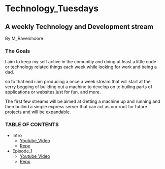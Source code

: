 # Technology_Tuesdays



## A weekly Technology and Development stream
By M_Ravenmoore

### The Goals

I aim to keep my self active in the comunitiy and doing at least a little code or technology related things each week while looking for work and being a dad.

so to that end i am producing a once a week stream that will start at the verry begging of building out a machine to develop on to builing parts of applications or websites just for fun. and more.

The first few streams will be aimed at Getting a machine up and running and then builind a simple express server that can act as our root for future projects and will be expandable.

### TABLE OF CONTENTS

- Intro
    - [Youtube_Video]()
    - [Repo](https://github.com/Ravenmoore-Tech-Tue/TT_About)
- Episode_1
    - [Youtube_Video]()
    - [Repo](https://github.com/Ravenmoore-Tech-Tue/TT_Episode_1)

